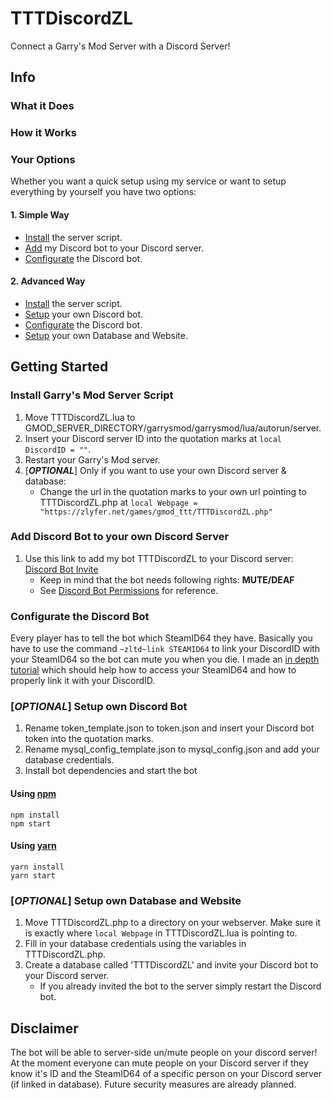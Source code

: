 # TTTDiscordZL
Connect a Garry's Mod Server with a Discord Server!
## Info
### What it Does
### How it Works
### Your Options
Whether you want a quick setup using my service or want to setup everything by yourself you have two options:
#### 1. Simple Way
 - [Install](#install-garrys-mod-server-script) the server script.
 - [Add](#add-discord-bot-to-your-own-discord-server) my Discord bot to your Discord server.
 - [Configurate](#configurate-the-discord-bot) the Discord bot.
#### 2. Advanced Way
 - [Install](#install-garrys-mod-server-script) the server script.
 - [Setup](#optional-setup-own-discord-bot) your own Discord bot.
 - [Configurate](#configurate-the-discord-bot) the Discord bot.
 - [Setup](#optional-setup-own-database-and-website) your own Database and Website.
## Getting Started
### Install Garry's Mod Server Script
 1. Move TTTDiscordZL.lua to GMOD_SERVER_DIRECTORY/garrysmod/garrysmod/lua/autorun/server.
 2. Insert your Discord server ID into the quotation marks at `local DiscordID = ""`.
 3. Restart your Garry's Mod server.
 4. [**_OPTIONAL_**] Only if you want to use your own Discord server & database:
    * Change the url in the quotation marks to your own url pointing to TTTDiscordZL.php at `local Webpage = "https://zlyfer.net/games/gmod_ttt/TTTDiscordZL.php"`
### Add Discord Bot to your own Discord Server
 1. Use this link to add my bot TTTDiscordZL to your Discord server: [Discord Bot Invite](https://discordapp.com/oauth2/authorize?client_id=424687518966087682&scope=bot&permissions=4194304)
    - Keep in mind that the bot needs following rights: **MUTE/DEAF**
    - See [Discord Bot Permissions](https://discordapp.com/developers/docs/topics/permissions) for reference.
### Configurate the Discord Bot
Every player has to tell the bot which SteamID64 they have.
Basically you have to use the command `~zltd~link STEAMID64` to link your DiscordID with your SteamID64 so the bot can mute you when you die.
I made an [in depth tutorial](IDLinkTutorial.md) which should help how to access your SteamID64 and how to properly link it with your DiscordID.
### [_OPTIONAL_] Setup own Discord Bot
 1. Rename token_template.json to token.json and insert your Discord bot token into the quotation marks.
 2. Rename mysql_config_template.json to mysql_config.json and add your database credentials.
 3. Install bot dependencies and start the bot
 #### Using [npm](https://www.npmjs.com/)
 ```
 npm install
 npm start
 ```
 #### Using [yarn](https://yarnpkg.com/)
 ```
 yarn install
 yarn start
 ```
### [_OPTIONAL_] Setup own Database and Website
 1. Move TTTDiscordZL.php to a directory on your webserver. Make sure it is exactly where `local Webpage` in TTTDiscordZL.lua is pointing to.
 2. Fill in your database credentials using the variables in TTTDiscordZL.php.
 3. Create a database called 'TTTDiscordZL' and invite your Discord bot to your Discord server.
    - If you already invited the bot to the server simply restart the Discord bot.
## Disclaimer
The bot will be able to server-side un/mute people on your discord server!
At the moment everyone can mute people on your Discord server if they know it's ID and the SteamID64 of a specific person on your Discord server (if linked in database).
Future security measures are already planned.
